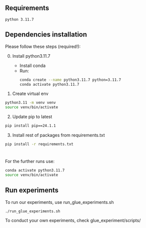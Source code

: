 ## Requirements 
    python 3.11.7

## Dependencies installation
Please follow these steps (required!):

0. Install python3.11.7
    - Install conda
    - Run:
      ```bash
      conda create --name python3.11.7 python=3.11.7
      conda activate python3.11.7
      ```

1. Create virtual env
```bash
python3.11 -m venv venv
source venv/bin/activate
```

2. Update pip to latest
```bash
pip install pip==24.1.1
```

3. Install rest of packages from requirements.txt
```bash
pip install -r requirements.txt
```

#

For the further runs use:
```bash
conda activate python3.11.7
source venv/bin/activate
```

## Run experiments
To run our experiments, use run_glue_experiments.sh

```
./run_glue_experiments.sh
```

To conduct your own experiments, check glue_experiment/scripts/
